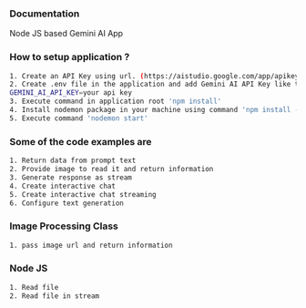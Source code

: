 ### Documentation

Node JS based Gemini AI App

### How to setup application ?

```sh
1. Create an API Key using url. (https://aistudio.google.com/app/apikey)
2. Create .env file in the application and add Gemini AI API Key like this:
GEMINI_AI_API_KEY=your api key
3. Execute command in application root 'npm install'
4. Install nodemon package in your machine using command 'npm install -g nodemon'
5. Execute command 'nodemon start'
```

### Some of the code examples are

```sh
1. Return data from prompt text
2. Provide image to read it and return information
3. Generate response as stream
4. Create interactive chat
5. Create interactive chat streaming
6. Configure text generation
```

### Image Processing Class

```sh
1. pass image url and return information
```

### Node JS

```sh
1. Read file
2. Read file in stream
```